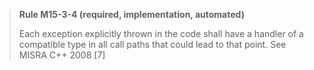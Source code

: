 > **Rule M15-3-4 (required, implementation, automated)**
>
> Each exception explicitly thrown in the code shall have a handler of
> a compatible type in all call paths that could lead to that point.
> See MISRA C++ 2008 [7]
